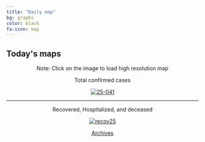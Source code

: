 ```yaml
---
title: "Daily map"
bg: graphs
color: black
fa-icon: map
---
```


## Today's maps
<p style="text-align: center">Note: Click on the image to load high resolution map</p>

<p style="text-align: center">Total confirmed cases</p>
<p style="text-align: center"><a href="https://postimg.cc/JyDxZ68B" target="_blank"><img src="https://i.postimg.cc/JyDxZ68B/25-041.png" alt="25-041"/></a></p>
 
 ---------------------------------------------------------
 
<p style="text-align: center">Recovered, Hospitalized, and deceased</p>
<p style="text-align: center"><a href='https://postimg.cc/RWLB8JSg' target='_blank'><img src='https://i.postimg.cc/RWLB8JSg/recov25.png' border='0' alt='recov25'/></a></p>

<p style="text-align: center"><a class="button2" href="https://elseasama.github.io/chcovid19/archives.html">Archives</a></p>
